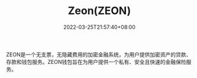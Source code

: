 ﻿---
weight: 
title: "Zeon(ZEON)"
description: "ZEON是一个无支票，无隐藏费用的加密金融系统，为用户提供加密资产的贷款、存款和钱包服务"
date: 2022-03-25T21:57:40+08:00
lastmod: 2022-03-25T16:45:40+08:00
draft: false
authors: ["Metabd"]
featuredImage: "zeonzeon.webp"
link: ""
tags: ["数字代币","Zeon(ZEON)"]
categories: ["navigation"]
navigation: ["数字代币"]
lightgallery: true
toc: true
pinned: false
recommend: false
recommend1: false
---
ZEON是一个无支票，无隐藏费用的加密金融系统，为用户提供加密资产的贷款、存款和钱包服务。ZEON钱包旨在为用户提供一个私有、安全且快速的金融保险服务。
